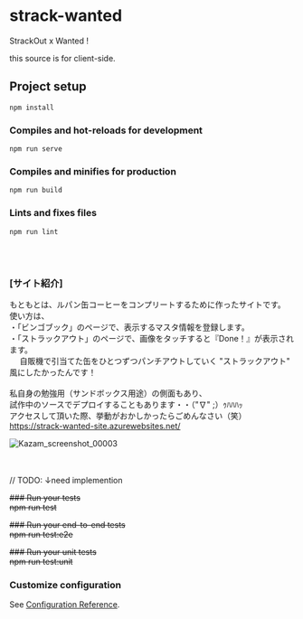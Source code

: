 # strack-wanted

StrackOut x Wanted !

this source is for client-side.



## Project setup
```
npm install
```

### Compiles and hot-reloads for development
```
npm run serve
```

### Compiles and minifies for production
```
npm run build
```

### Lints and fixes files
```
npm run lint
```
<br>
<br>

### [サイト紹介]<br>
もともとは、ルパン缶コーヒーをコンプリートするために作ったサイトです。<br>
使い方は、<br>
・「ビンゴブック」のページで、表示するマスタ情報を登録します。<br>
・「ストラックアウト」のページで、画像をタッチすると『Done！』が表示されます。<br>
　 自販機で引当てた缶をひとつずつパンチアウトしていく "ストラックアウト" 風にしたかったんです！<br>
<br>
私自身の勉強用（サンドボックス用途）の側面もあり、<br>
試作中のソースでデプロイすることもあります・・（"∇" ;）ｩﾊﾊﾊｯ<br>
アクセスして頂いた際、挙動がおかしかったらごめんなさい（笑）<br>
https://strack-wanted-site.azurewebsites.net/<br>

![Kazam_screenshot_00003](https://user-images.githubusercontent.com/49635377/66712853-00981400-edde-11e9-832b-2b1906ec392f.png)


<br>
<br>
// TODO: ↓need implemention<br>

~~### Run your tests~~<br>
~~npm run test~~

~~### Run your end-to-end tests~~<br>
~~npm run test:e2e~~

~~### Run your unit tests~~<br>
~~npm run test:unit~~

### Customize configuration
See [Configuration Reference](https://cli.vuejs.org/config/).

